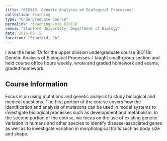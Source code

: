 ```yaml
---
title: "BIO118: Genetic Analysis of Biological Processes"
collection: teaching
type: "Undergraduate Course"
permalink: /teaching/2016_BIO118
venue: "Stanford University, Department of Biology"
date: 2016-09-15
location: "Stanford, CA"
---
```


I was the head TA for the upper division undergraduate course BIO118: Genetic Analysis of Biological Processes. I taught small-group section and held course office hours weekly, wrote and graded homework and exams, graded homework. 

Course Information
------
Focus is on using mutations and genetic analysis to study biological and medical questions. The first portion of the course covers how the identification and analysis of mutations can be used in model systems to investigate biological processes such as development and metabolism. In the second portion of the course, we focus on the use of existing genetic variation in humans and other species to identify disease-associated genes as well as to investigate variation in morphological traits such as body size and shape. 
